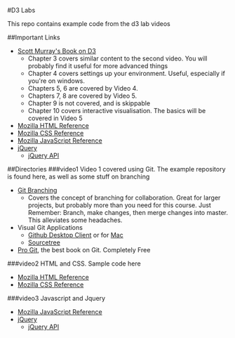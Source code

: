 #D3 Labs

This repo contains example code from the d3 lab videos

##Important Links
* [Scott Murray's Book on D3](http://chimera.labs.oreilly.com/books/1230000000345/index.html)
	- Chapter 3 covers similar content to the second video. You will probably find it useful for more advanced things
	- Chapter 4 covers settings up your environment. Useful, especially if you're on windows. 
	- Chapters 5, 6 are covered by Video 4.
	- Chapters 7, 8 are covered by Video 5. 
	- Chapter 9 is not covered, and is skippable
	- Chapter 10 covers interactive visualisation. The basics will be covered in Video 5 
* [Mozilla HTML Reference](https://developer.mozilla.org/en-US/docs/Web/HTML/Element)
* [Mozilla CSS Reference](https://developer.mozilla.org/en-US/docs/Web/CSS/Reference)
* [Mozilla JavaScript Reference](https://developer.mozilla.org/en-US/docs/Web/JavaScript/Reference)
* [jQuery](http://jquery.com/)
    - [jQuery API](http://api.jquery.com/)

##Directories
###video1
Video 1 covered using Git.
The example repository is found here, as well as some stuff on branching

* [Git Branching](http://nvie.com/posts/a-successful-git-branching-model/)
    - Covers the concept of branching for collaboration. Great for larger projects, but probably more than you need for this course. Just Remember: Branch, make changes, then merge changes into master. This alleviates some headaches.
* Visual Git Applications
    - [Github Desktop Client](https://windows.github.com/) or for [Mac](https://mac.github.com/)
    - [Sourcetree](https://www.atlassian.com/software/sourcetree)
* [Pro Git](http://git-scm.com/book/en/v2), the best book on Git. Completely Free

###video2
HTML and CSS. Sample code here

* [Mozilla HTML Reference](https://developer.mozilla.org/en-US/docs/Web/HTML/Element)
* [Mozilla CSS Reference](https://developer.mozilla.org/en-US/docs/Web/CSS/Reference)

###video3
Javascript and Jquery

* [Mozilla JavaScript Reference](https://developer.mozilla.org/en-US/docs/Web/JavaScript/Reference)
* [jQuery](http://jquery.com/)
    - [jQuery API](http://api.jquery.com/)
